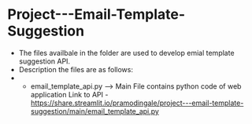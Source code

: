 # Project---Email-Template-Suggestion
* The files availbale in the folder are used to develop emial template suggestion API.
* Description the files are as follows:
* * email_template_api.py --> Main File contains python code of web application
Link to API - https://share.streamlit.io/pramodingale/project---email-template-suggestion/main/email_template_api.py

